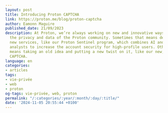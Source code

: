 ```yaml
---
layout: post
title: Introducing Proton CAPTCHA
link: https://proton.me/blog/proton-captcha
author: Eamonn Maguire
published_date: 21/09/2023
description: At Proton, we’re always working on new and innovative ways to protect
  the privacy and data of the Proton community. Sometimes that means developing entirely
  new services, like our Proton Sentinel program, which combines AI and human security
  analysts to increase the account security for high-profile users. Other times, it
  means taking an old idea and putting a new twist on it, like our new, custom-built
  CAPTCHA.
language: en
categories:
- articles
tags:
- vie-privée
- web
- proton
og-tags: vie-privée, web, proton
permalink: "/:categories/:year/:month/:day/:title/"
date: '2024-11-05 20:55:44 +0100'
---
```

